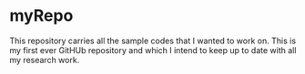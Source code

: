 # myRepo
This repository carries all the sample codes that I wanted to work on. This is my first ever GitHUb repository and which I intend to keep up to date with all my research work. 
